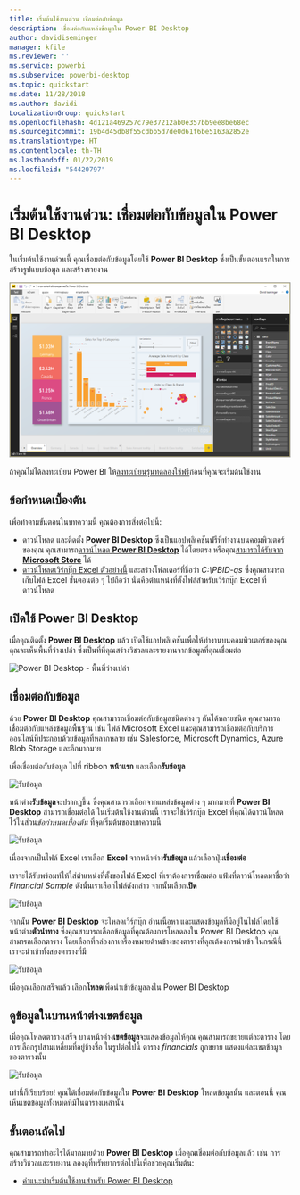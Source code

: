 ```yaml
---
title: เริ่มต้นใช้งานด่วน เชื่อมต่อกับข้อมูล
description: เชื่อมต่อกับแหล่งข้อมูลใน Power BI Desktop
author: davidiseminger
manager: kfile
ms.reviewer: ''
ms.service: powerbi
ms.subservice: powerbi-desktop
ms.topic: quickstart
ms.date: 11/28/2018
ms.author: davidi
LocalizationGroup: quickstart
ms.openlocfilehash: 4d121a469257c79e37212ab0e357bb9ee8be68ec
ms.sourcegitcommit: 19b4d45db8f55cdbb5d7de0d61f6be5163a2852e
ms.translationtype: HT
ms.contentlocale: th-TH
ms.lasthandoff: 01/22/2019
ms.locfileid: "54420797"
---
```

# <a name="quickstart-connect-to-data-in-power-bi-desktop"></a>เริ่มต้นใช้งานด่วน: เชื่อมต่อกับข้อมูลใน Power BI Desktop

ในเริ่มต้นใช้งานด่วนนี้ คุณเชื่อมต่อกับข้อมูลโดยใช้ **Power BI Desktop** ซึ่งเป็นขั้นตอนแรกในการสร้างรูปแบบข้อมูล และสร้างรายงาน

![Power BI Desktop](media/desktop-what-is-desktop/what-is-desktop_01.png)

ถ้าคุณไม่ได้ลงทะเบียน Power BI ให้[ลงทะเบียนรุ่นทดลองใช้ฟรี](https://app.powerbi.com/signupredirect?pbi_source=web)ก่อนที่คุณจะเริ่มต้นใช้งาน

## <a name="prerequisites"></a>ข้อกำหนดเบื้องต้น

เพื่อทำตามขั้นตอนในบทความนี้ คุณต้องการสิ่งต่อไปนี้:
* ดาวน์โหลด และติดตั้ง **Power BI Desktop** ซึ่งเป็นแอปพลิเคชันฟรีที่ทำงานบนคอมพิวเตอร์ของคุณ คุณสามารถ[ดาวน์โหลด **Power BI Desktop**](https://powerbi.microsoft.com/desktop) ได้โดยตรง หรือคุณ[สามารถได้รับจาก **Microsoft Store**](http://aka.ms/pbidesktopstore) ได้
* [ดาวน์โหลดเวิร์กบุ๊ก Excel ตัวอย่างนี้](http://go.microsoft.com/fwlink/?LinkID=521962) และสร้างโฟลเดอร์ที่ชื่อว่า *C:\PBID-qs* ซึ่งคุณสามารถเก็บไฟล์ Excel ขั้นตอนต่อ ๆ ไปถือว่า นั่นคือตำแหน่งที่ตั้งไฟล์สำหรับเวิร์กบุ๊ก Excel ที่ดาวน์โหลด

## <a name="launch-power-bi-desktop"></a>เปิดใช้ Power BI Desktop

เมื่อคุณติดตั้ง **Power BI Desktop** แล้ว เปิดใช้แอปพลิเคชันเพื่อให้ทำงานบนคอมพิวเตอร์ของคุณ คุณจะเห็นพื้นที่ว่างเปล่า ซึ่งเป็นที่ที่คุณสร้างวิชวลและรายงานจากข้อมูลที่คุณเชื่อมต่อ 

![Power BI Desktop - พื้นที่ว่างเปล่า](media/desktop-quickstart-connect-to-data/qs-connect-data_01.png)

## <a name="connect-to-data"></a>เชื่อมต่อกับข้อมูล

ด้วย **Power BI Desktop** คุณสามารถเชื่อมต่อกับข้อมูลชนิดต่าง ๆ กันได้หลายชนิด คุณสามารถเชื่อมต่อกับแหล่งข้อมูลพื้นฐาน เช่น ไฟล์ Microsoft Excel และคุณสามารถเชื่อมต่อกับบริการออนไลน์ที่ประกอบด้วยข้อมูลที่หลากหลาย เช่น Salesforce, Microsoft Dynamics, Azure Blob Storage และอีกมากมาย

เพื่อเชื่อมต่อกับข้อมูล ไปที่ ribbon **หน้าแรก** และเลือก**รับข้อมูล**

![รับข้อมูล](media/desktop-quickstart-connect-to-data/qs-connect-data_02.png)

หน้าต่าง**รับข้อมูล**จะปรากฏขึ้น ซึ่งคุณสามารถเลือกจากแหล่งข้อมูลต่าง ๆ มากมายที่ **Power BI Desktop** สามารถเชื่อมต่อได้ ในเริ่มต้นใช้งานด่วนนี้ เราจะใช้เวิร์กบุ๊ก Excel ที่คุณได้ดาวน์โหลด ไว้ในส่วน*ข้อกำหนดเบื้องต้น* ที่จุดเริ่มต้นของบทความนี้

![รับข้อมูล](media/desktop-quickstart-connect-to-data/qs-connect-data_03.png)

เนื่องจากเป็นไฟล์ Excel เราเลือก **Excel** จากหน้าต่าง**รับข้อมูล** แล้วเลือกปุ่ม**เชื่อมต่อ**

เราจะได้รับพร้อมท์ให้ใส่ตำแหน่งที่ตั้งของไฟล์ Excel ที่เราต้องการเชื่อมต่อ แฟ้มที่ดาวน์โหลดมาชื่อว่า *Financial Sample* ดังนั้นเราเลือกไฟล์ดังกล่าว จากนั้นเลือก**เปิด**

![รับข้อมูล](media/desktop-quickstart-connect-to-data/qs-connect-data_04.png)

จากนั้น **Power BI Desktop** จะโหลดเวิร์กบุ๊ก อ่านเนื้อหา และแสดงข้อมูลที่มีอยู่ในไฟล์โดยใช้หน้าต่าง**ตัวนำทาง** ซึ่งคุณสามารถเลือกข้อมูลที่คุณต้องการโหลดลงใน Power BI Desktop คุณสามารถเลือกตาราง โดยเลือกที่กล่องกาเครื่องหมายด้านข้างของตารางที่คุณต้องการนำเข้า ในกรณีนี้ เราจะนำเข้าทั้งสองตารางที่มี

![รับข้อมูล](media/desktop-quickstart-connect-to-data/qs-connect-data_05.png)

เมื่อคุณเลือกเสร็จแล้ว เลือก**โหลด**เพื่อนำเข้าข้อมูลลงใน Power BI Desktop

## <a name="view-data-in-the-fields-pane"></a>ดูข้อมูลในบานหน้าต่างเขตข้อมูล

เมื่อคุณโหลดตารางเสร็จ บานหน้าต่าง**เขตข้อมูล**จะแสดงข้อมูลให้คุณ คุณสามารถขยายแต่ละตาราง โดยการเลือกรูปสามเหลี่ยมที่อยู่ข้างชื่อ ในรูปต่อไปนี้ ตาราง *financials* ถูกขยาย แสดงแต่ละเขตข้อมูลของตารางนั้น 

![รับข้อมูล](media/desktop-quickstart-connect-to-data/qs-connect-data_06.png)

เท่านี้ก็เรียบร้อย! คุณได้เชื่อมต่อกับข้อมูลใน **Power BI Desktop** โหลดข้อมูลนั้น และตอนนี้ คุณเห็นเขตข้อมูลทั้งหมดที่มีในตารางเหล่านั้น

## <a name="next-steps"></a>ขั้นตอนถัดไป

คุณสามารถทำอะไรได้มากมายด้วย **Power BI Desktop** เมื่อคุณเชื่อมต่อกับข้อมูลแล้ว เช่น การสร้างวิชวลและรายงาน ลองดูที่ทรัพยากรต่อไปนี้เพื่อช่วยคุณเริ่มต้น:

* [คำแนะนำเริ่มต้นใช้งานสำหรับ Power BI Desktop](desktop-getting-started.md)